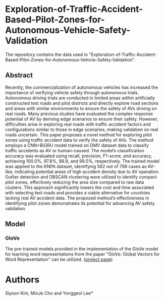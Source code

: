 # Exploration-of-Traffic-Accident-Based-Pilot-Zones-for-Autonomous-Vehicle-Safety-Validation

The repository contains the data used in "Exploration-of-Traffic-Accident-Based-Pilot-Zones-for-Autonomous-Vehicle-Safety-Validation".

## Abstract
 Recently, the commercialization of autonomous vehicles has increased the importance of verifying vehicle safety through autonomous trials. Autonomous driving trials are conducted in limited areas within artificially constructed test roads and pilot districts and directly explore road sections and areas with similar environments to ensure the safety of AVs driving on real roads. Many previous studies have evaluated the complex response potential of AV by deriving edge scenarios to ensure their safety. However, difficulties arise in exploring real roads with traffic accident factors and configurations similar to those in edge scenarios, making validation on real roads uncertain. This paper proposes a novel method for exploring pilot zones using traffic accident data to verify the safety of AVs. The method employs a CNN+BiGRU model trained on DMV dataset data to classify traffic accidents as AV or human-caused. The model’s classification accuracy was evaluated using recall, precision, F1-score, and accuracy, achieving 100.0%, 97.8%, 98.9, and 99.5%, respectively. The trained model was applied to the KNPA dataset, identifying 562 out of 798 cases as AV-like, indicating potential areas of high accident density due to AV operation. Outlier detection and DBSCAN clustering were utilized to identify compact pilot zones, effectively reducing the area size compared to raw data clusters. This approach significantly lowers the cost and time associated with selecting test roads and provides a viable alternative for countries lacking real AV accident data. The proposed method’s effectiveness in identifying pilot zones demonstrates its potential for advancing AV safety validation.

## Model
### GloVe
The pre-trained models provided in the implementation of the GloVe model for learning word representations from the paper "GloVe: Global Vectors for Word Representation" can be utilized. ([project page](https://nlp.stanford.edu/projects/glove/))

# Authors
Siyoon Kim, MinJe Cho and Yonggeol Lee*
